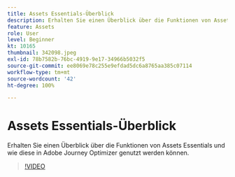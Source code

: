 ```yaml
---
title: Assets Essentials-Überblick
description: Erhalten Sie einen Überblick über die Funktionen von Assets Essentials und wie diese in Adobe Journey Optimizer genutzt werden können.
feature: Assets
role: User
level: Beginner
kt: 10165
thumbnail: 342098.jpeg
exl-id: 78b7582b-76bc-4919-9e17-34966b5032f5
source-git-commit: ee8069e78c255e9efdad5dc6a8765aa385c07114
workflow-type: tm+mt
source-wordcount: '42'
ht-degree: 100%

---
```


# Assets Essentials-Überblick

Erhalten Sie einen Überblick über die Funktionen von Assets Essentials und wie diese in Adobe Journey Optimizer genutzt werden können.

>[!VIDEO](https://video.tv.adobe.com/v/342098?quality=12&learn=on)
